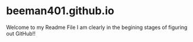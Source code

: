 # beeman401.github.io
Welcome to my Readme File
I am clearly in the begining stages of figuring out GitHub!!
